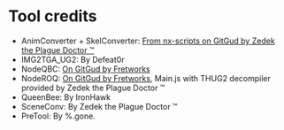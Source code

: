# Tool credits

- AnimConverter + SkelConverter: [From nx-scripts on GitGud by Zedek the Plague Doctor ™](https://gitgud.io/ZedekThePD/nx-scripts/-/tree/master/TH)
- IMG2TGA_UG2: By Defeat0r
- NodeQBC: [On GitGud by Fretworks](https://gitgud.io/fretworks/nodeqbc)
- NodeROQ: [On GitGud by Fretworks](https://gitgud.io/fretworks/noderoq), Main.js with THUG2 decompiler provided by Zedek the Plague Doctor ™
- QueenBee: By IronHawk
- SceneConv: By Zedek the Plague Doctor ™
- PreTool: By %.gone.